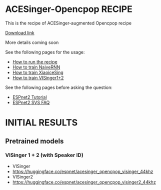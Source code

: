 # ACESinger-Opencpop RECIPE

This is the recipe of ACESinger-augmented Opencpop recipe

[Download link](https://drive.google.com/file/d/1qHLW3U7a0z8FpWuaEUmY-LViBIwRmeM0/view?usp=drive_link)

More details coming soon

See the following pages for the usage:
- [How to run the recipe](../../TEMPLATE/svs1/README.md#how-to-run)
- [How to train NaiveRNN](../../TEMPLATE/tts1/README.md#naive_rnn-training)
- [How to train XiaoiceSing](../../TEMPLATE/tts1/README.md#xiaoicesing-training)
- [How to train VISinger1+2](../../TEMPLATE/tts1/README.md#visinger-12-training)

See the following pages before asking the question:
- [ESPnet2 Tutorial](https://espnet.github.io/espnet/espnet2_tutorial.html)
- [ESPnet2 SVS FAQ](../../TEMPLATE/svs1/README.md#faq)

# INITIAL RESULTS

## Pretrained models

### VISinger 1 + 2 (with Speaker ID)
- VISinger
- https://huggingface.co/espnet/acesinger_opencpop_visinger_44khz
- VISinger2
- https://huggingface.co/espnet/acesinger_opencpop_visinger2_44khz

